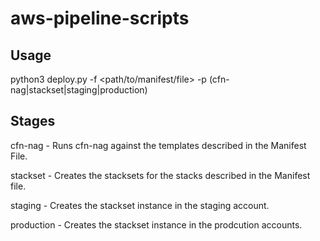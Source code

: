 # aws-pipeline-scripts

## Usage
python3 deploy.py -f <path/to/manifest/file> -p (cfn-nag|stackset|staging|production)

## Stages

cfn-nag - Runs cfn-nag against the templates described in the Manifest File.

stackset - Creates the stacksets for the stacks described in the Manifest file.

staging - Creates the stackset instance in the staging account.

production -  Creates the stackset instance in the prodcution accounts.
